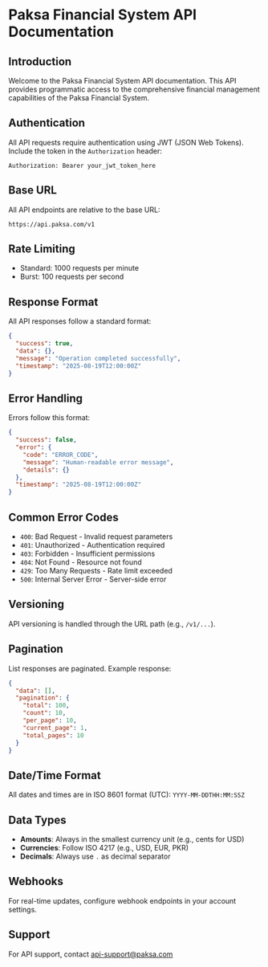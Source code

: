 # Paksa Financial System API Documentation

## Introduction
Welcome to the Paksa Financial System API documentation. This API provides programmatic access to the comprehensive financial management capabilities of the Paksa Financial System.

## Authentication
All API requests require authentication using JWT (JSON Web Tokens). Include the token in the `Authorization` header:

```http
Authorization: Bearer your_jwt_token_here
```

## Base URL
All API endpoints are relative to the base URL:
```
https://api.paksa.com/v1
```

## Rate Limiting
- Standard: 1000 requests per minute
- Burst: 100 requests per second

## Response Format
All API responses follow a standard format:

```json
{
  "success": true,
  "data": {},
  "message": "Operation completed successfully",
  "timestamp": "2025-08-19T12:00:00Z"
}
```

## Error Handling
Errors follow this format:

```json
{
  "success": false,
  "error": {
    "code": "ERROR_CODE",
    "message": "Human-readable error message",
    "details": {}
  },
  "timestamp": "2025-08-19T12:00:00Z"
}
```

## Common Error Codes
- `400`: Bad Request - Invalid request parameters
- `401`: Unauthorized - Authentication required
- `403`: Forbidden - Insufficient permissions
- `404`: Not Found - Resource not found
- `429`: Too Many Requests - Rate limit exceeded
- `500`: Internal Server Error - Server-side error

## Versioning
API versioning is handled through the URL path (e.g., `/v1/...`).

## Pagination
List responses are paginated. Example response:

```json
{
  "data": [],
  "pagination": {
    "total": 100,
    "count": 10,
    "per_page": 10,
    "current_page": 1,
    "total_pages": 10
  }
}
```

## Date/Time Format
All dates and times are in ISO 8601 format (UTC): `YYYY-MM-DDTHH:MM:SSZ`

## Data Types
- **Amounts**: Always in the smallest currency unit (e.g., cents for USD)
- **Currencies**: Follow ISO 4217 (e.g., USD, EUR, PKR)
- **Decimals**: Always use `.` as decimal separator

## Webhooks
For real-time updates, configure webhook endpoints in your account settings.

## Support
For API support, contact api-support@paksa.com
